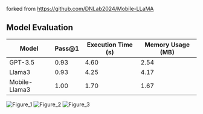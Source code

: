 forked from https://github.com/DNLab2024/Mobile-LLaMA



## Model Evaluation  

| Model         | Pass@1 | Execution Time (s) | Memory Usage (MB) |
|---------------|--------|--------------------|-------------------|
| GPT-3.5       | 0.93   | 4.60               | 2.54              |
| Llama3        | 0.93   | 4.25               | 4.17              |
| Mobile-Llama3 | 1.00   | 1.70               | 1.67              |


![Figure_1](https://github.com/user-attachments/assets/cef49a8d-e9f5-4c36-80ea-cd047d8899c3)
![Figure_2](https://github.com/user-attachments/assets/537e9ec2-2baa-48cc-8392-63b5c074cd8b)
![Figure_3](https://github.com/user-attachments/assets/1159f89d-ee31-48b3-acc6-534eee3f6978)
